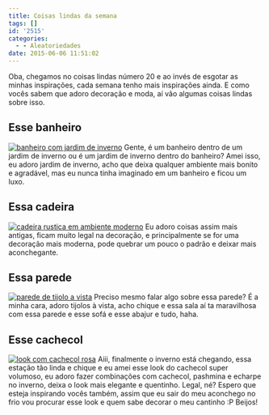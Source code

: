 ```yaml
---
title: Coisas lindas da semana
tags: []
id: '2515'
categories:
  - - Aleatoriedades
date: 2015-06-06 11:51:02
---
```


Oba, chegamos no coisas lindas número 20 e ao invés de esgotar as minhas inspirações, cada semana tenho mais inspirações ainda. E como vocês sabem que adoro decoração e moda, aí vão algumas coisas lindas sobre isso.

## Esse banheiro

[![banheiro com jardim de inverno](/images/2015/06/banheiro-com-jardim-de-inverno-683x1024.jpg)](/images/2015/06/banheiro-com-jardim-de-inverno.jpg) Gente, é um banheiro dentro de um jardim de inverno ou é um jardim de inverno dentro do banheiro? Amei isso, eu adoro jardim de inverno, acho que deixa qualquer ambiente mais bonito e agradável, mas eu nunca tinha imaginado em um banheiro e ficou um luxo.

## Essa cadeira

[![cadeira rustica em ambiente moderno](/images/2015/06/cadeira-rustica-em-ambiente-moderno-683x1024.jpg)](/images/2015/06/cadeira-rustica-em-ambiente-moderno.jpg) Eu adoro coisas assim mais antigas, ficam muito legal na decoração, e principalmente se for uma decoração mais moderna, pode quebrar um pouco o padrão e deixar mais aconchegante.

## Essa parede

[![parede de tijolo a vista](/images/2015/06/parede-de-tijolo-a-vista-683x1024.jpg)](/images/2015/06/parede-de-tijolo-a-vista.jpg) Preciso mesmo falar algo sobre essa parede? É a minha cara, adoro tijolos à vista, acho chique e essa sala aí ta maravilhosa com essa parede e esse sofá e esse abajur e tudo, haha.

## Esse cachecol

[![look com cachecol rosa](/images/2015/06/look-com-cachecol-rosa-436x1024.jpg)](/images/2015/06/look-com-cachecol-rosa.jpg) Aiii, finalmente o inverno está chegando, essa estação tão linda e chique e eu amei esse look do cachecol super volumoso, eu adoro fazer combinações com cachecol, pashmina e echarpe no inverno, deixa o look mais elegante e quentinho. Legal, né? Espero que esteja inspirando vocês também, assim que eu sair do meu aconchego no frio vou procurar esse look e quem sabe decorar o meu cantinho :P Beijos!
